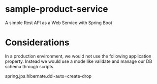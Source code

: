 # sample-product-service
A simple Rest API as a Web Service with Spring Boot


# Considerations


In a production environment, we would not use the following application property.
Instead we would use a mode like validate and manage our DB schema through scripts.

spring.jpa.hibernate.ddl-auto=create-drop
